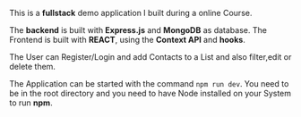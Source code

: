 This is a **fullstack** demo application I built during a online Course.

The **backend** is built with **Express.js** and **MongoDB** as database.
The Frontend is built with **REACT**, using the **Context API** and **hooks**.

The User can Register/Login and add Contacts to a List and also filter,edit or delete them.

The Application can be started with the command `npm run dev`. You need to be in the root directory and you need to have Node installed on your System to run **npm**.
